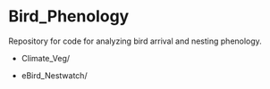 # Bird_Phenology

Repository for code for analyzing bird arrival and nesting phenology.

* Climate_Veg/

* eBird_Nestwatch/